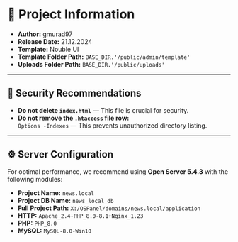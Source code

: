 # 🚀 Project Information

- **Author:** gmurad97  
- **Release Date:** 21.12.2024
- **Template:** Nouble UI  
- **Template Folder Path:** `BASE_DIR.'/public/admin/template'`  
- **Uploads Folder Path:** `BASE_DIR.'/public/uploads'`

---

## 🚨 Security Recommendations

- **Do not delete `index.html`** — This file is crucial for security.  
- **Do not remove the `.htaccess` file row:**  
  `Options -Indexes` — This prevents unauthorized directory listing.

---

## ⚙️ Server Configuration

For optimal performance, we recommend using **Open Server 5.4.3** with the following modules:
- **Project Name:** `news.local`
- **Project DB Name:** `news_local_db`
- **Full Project Path:** `X:/OSPanel/domains/news.local/application`
- **HTTP:** `Apache_2.4-PHP_8.0-8.1+Nginx_1.23`
- **PHP:** `PHP_8.0` 
- **MySQL:** `MySQL-8.0-Win10`

